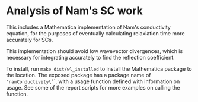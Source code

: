# Analysis of Nam's SC work

This includes a Mathematica implementation of Nam's conductivity equation, for the purposes of eventually calculating relaxiation time more accurately for SCs.

This implementation should avoid low wavevector divergences, which is necessary for integrating accurately to find the reflection coefficient.

To install, run `make dist/wl_installed` to install the Mathematica package to the location. The exposed package has a package name of `"namConductivity\`"`, with a usage function defined with information on usage. See some of the report scripts for more examples on calling the function.